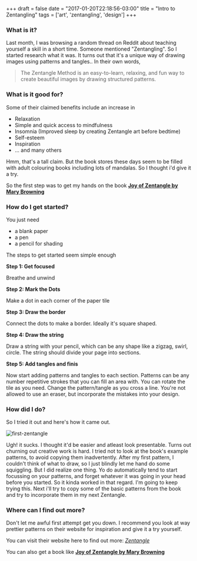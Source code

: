 +++
draft = false
date = "2017-01-20T22:18:56-03:00"
title = "Intro to Zentangling"
tags = ['art', 'zentangling', 'design']
+++


### What is it?

Last month, I was browsing a random thread on Reddit about teaching yourself a skill in a short time. Someone mentioned "Zentangling". So I started research what it was. It turns out that it's a unique way of drawing images using patterns and tangles.. In their own words,

> The Zentangle Method is an easy-to-learn, relaxing, and fun way to create beautiful images by drawing structured patterns.


### What is it good for?

Some of their claimed benefits include an increase in

- Relaxation
- Simple and quick access to mindfulness
- Insomnia (Improved sleep by creating Zentangle art before bedtime)
- Self-esteem
- Inspiration
- ... and many others

Hmm, that's a tall claim. But the book stores these days seem to be filled with adult colouring books including lots of mandalas. So I thought i'd give it a try.

So the first step was to get my hands on the book [**Joy of Zentangle by Mary Browning**](https://www.amazon.com/Joy-Zentangle-Increased-Creativity-Well-Being/dp/1574214276)

### How do I get started?
You just need

- a blank paper
- a pen
- a pencil for shading

The steps to get started seem simple enough

**Step 1: Get focused**

  Breathe and unwind

**Step 2: Mark the Dots**

  Make a dot in each corner of the paper tile

**Step 3: Draw the border**

  Connect the dots to make a border. Ideally it's square shaped.

**Step 4: Draw the string**

  Draw a string with your pencil, which can be any shape like a zigzag, swirl, circle. The string should divide your page into sections.

**Step 5: Add tangles and finis**

  Now start adding patterns and tangles to each section. Patterns can be any number repetitive strokes that you can fill an area with. You can rotate the tile as you need. Change the pattern/tangle as you cross a line. You're not allowed to use an eraser, but incorporate the mistakes into your design.

### How did I do?

So I tried it out and here's how it came out.

![first-zentangle](/images/blog/2017/zentangle-jan17.jpg)

Ugh! it sucks. I thought it'd be easier and atleast look presentable. Turns out churning out creative work is hard. I tried not to look at the book's example patterns, to avoid copying them inadvertently. After my first pattern, I couldn't think of what to draw, so I just blindly let me hand do some squiggling. But I did realize one thing. Yo do automatically tend to start focussing on your patterns, and forget whatever it was going in your head before you started. So it kinda worked in that regard. I'm going to keep trying this. Next i'll try to copy some of the basic patterns from the book and try to incorporate them in my next Zentangle.


### Where can I find out more?

Don't let me awful first attempt get you down. I recommend you look at way prettier patterns on their website for inspiration and give it a try yourself.

You can visit their website here to find out more: [*Zentangle*](https://www.zentangle.com/)

You can also get a book like  [**Joy of Zentangle by Mary Browning**](https://www.amazon.com/Joy-Zentangle-Increased-Creativity-Well-Being/dp/1574214276)
